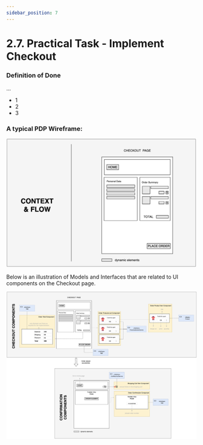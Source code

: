 ```yaml
---
sidebar_position: 7
---
```


# 2.7. Practical Task - Implement Checkout

### Definition of Done

...

- 1
- 2
- 3

### A typical PDP Wireframe:

![assets/cart-wireframe.png](assets/checkout-page.png)

Below is an illustration of Models and Interfaces that are related to UI components on the Checkout page.

![cart-components.png](assets/checkout-components.png)